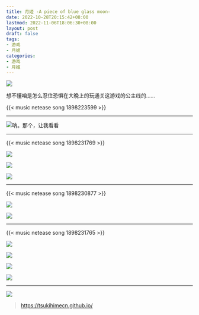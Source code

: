 ```yaml
---
title: 月姫 -A piece of blue glass moon-
date: 2022-10-28T20:15:42+08:00
lastmod: 2022-11-06T18:06:30+08:00
layout: post
draft: false
tags:
- 游戏
- 月姬
categories:
- 游戏
- 月姬
---
```


![](/posts/2022/tsukihimi/images/1.png)

想不懂咱是怎么忍住恐惧在大晚上的玩通关这游戏的公主线的……

<!--more-->

{{< music netease song 1898223599 >}}

----

![](images/2.png "呐。那个，让我看看")

----

{{< music netease song 1898231769 >}}

![](images/3.jpg)

![](images/4.jpg)

![](images/12.jpg)

----

{{< music netease song 1898230877 >}}

![](images/05.png)

![](images/09.jpg)

----

{{< music netease song 1898231765 >}}

![](images/11.png)

![](images/07.png)

![](images/06.png)

![](images/08.png)

----

![](images/10.png)

> <https://tsukihimecn.github.io/>
